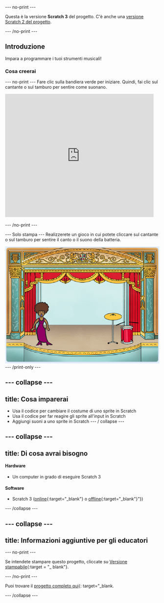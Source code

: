 \--- no-print \---

Questa è la versione **Scratch 3** del progetto. C'è anche una [versione Scratch 2 del progetto](https://projects.raspberrypi.org/en/projects/rock-band-scratch2).

\--- /no-print \---

## Introduzione

Impara a programmare i tuoi strumenti musicali!

### Cosa creerai

\--- no-print \--- Fare clic sulla bandiera verde per iniziare. Quindi, fai clic sul cantante o sul tamburo per sentire come suonano.

<div class="scratch-preview">
  <iframe allowtransparency="true" width="485" height="402" src="https://scratch.mit.edu/projects/embed/276872220/?autostart=false" frameborder="0" scrolling="no"></iframe>
</div>

\--- /no-print \---

\--- Solo stampa \--- Realizzerete un gioco in cui potete cliccare sul cantante o sul tamburo per sentire il canto o il suono della batteria.

![screenshot del gioco](images/demo.png) \--- /print-only \---

## \--- collapse \---

## title: Cosa imparerai

+ Usa il codice per cambiare il costume di uno sprite in Scratch
+ Usa il codice per far reagire gli sprite all'input in Scratch
+ Aggiungi suoni a uno sprite in Scratch \--- / collapse \---

## \--- collapse \---

## title: Di cosa avrai bisogno

#### Hardware

+ Un computer in grado di eseguire Scratch 3

#### Software

+ Scratch 3 ([online](http://rpf.io/scratchon){:target="_blank"} o [offline](http://rpf.io/scratchoff){:target="_blank"}"})

\--- /collapse \---

## \--- collapse \---

## title: Informazioni aggiuntive per gli educatori

\--- no-print \---

Se intendete stampare questo progetto, cliccate su [Versione stampabile](https://projects.raspberrypi.org/en/projects/rock-band/print){:target = "_ blank"}.

\--- /no-print \---

Puoi trovare il [progetto completo qui](http://rpf.io/p/en/rock-band-get){: target="_blank.

\--- /collapse \---